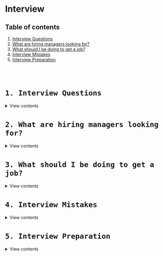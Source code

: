 [✔]: ../../assets/images/checkbox-small-blue.png

# Interview

## Table of contents

1. [Interview Questions](#1-interview-questions)
2. [What are hiring managers looking for?](#2-what-are-hiring-managers-looking-for)
3. [What should I be doing to get a job?](#3-what-should-i-be-doing-to-get-a-job)
4. [Interview Mistakes](#4-interview-mistakes)
5. [Interview Preparation](#5-interview-preparation)

<br /><br />

# `1. Interview Questions`

<details>
<summary>View contents</summary>

## ![✔] 1.1 Tell me a little bit about yourself

- “What” you are professionally, combined with “who” you are as a person (attributes) = “why” I am a good candidate for this role.

## ![✔] 1.2 Why did you leave your last role/why do you want to leave your current role?

- Do not speak badly of companies or senior management.

## ![✔] 1.3 Why do you want to work for this company?

- Thoroughly research the company website, departments, management structure, competitors.
- Review Bloomberg, FT, Wall Street Journal, etc. for mention of the company over past 6 months.
  Review employee testimonials on Glassdoor.
- Choose 4 points about the company and state why they appeal to YOU.

## ![✔] 1.4 What is your understanding of this role?

- Choose 4 key points that you have interpreted from the job description.

## ![✔] 1.5 How will you add value to this company?

- Relate strengths, transferable skills and achievements to the job requirements.

## ![✔] 1.6 What is your salary expectation?

- I am sure a company such as ‘x’ pays fair market value for this role. What budget do you have in mind?”
  Check LinkedIn averages.
- If forced to give a number, give a range and state that you are open to negotiation and incentivisation based on the growth of the company.

> `Kirsty Bonner`

</details>

# `2. What are hiring managers looking for?`

<details>
<summary>View contents</summary>

- Solve problems
- Communication skills
- Personable, humble, easy to work with
- Write easy-to-understand (easy-to-maintain) solutions
- Able/willing to admit when you don't know something and show interest you're admire to learning new things
- Impressive projects or portfolio

🔗 [**Source: Getting Hired - Intro**](https://scrimba.com/p/paaVYTk/cWKgE8Ha)

</details>

# `3. What should I be doing to get a job?`

<details>
<summary>View contents</summary>

- Show ability to solve problems
- Network and make friends in industry
- Apply for jobs even if they `require` more than you have
- Prepare to solve problems vocally or with pseudoscode
- Show and explain past projects

🔗 [**Source: Getting Hired - Intro**](https://scrimba.com/p/paaVYTk/cWKgE8Ha)

</details>

# `4. Interview Mistakes`

<details>
<summary>View contents</summary>
  
**1. Not knowing the basic syntax of the chosen language.**

For example, it's okay to forget some advanced syntax or function names. But as an interviewee, you should not be unaware of how to declare a map.

**2. Not knowing the time complexity of the used data structures.**

Sometimes, candidates use library-supported data structures (for example, sets in C++ standard library) but cannot tell how efficient or costly the well-known operations are in the particular data structure. It raises a red flag during the interview.

**3. Jumping right into the code.**

The urge to do this is interesting, but this is a trap. Even if you know the solution before the interviewer is done with explaining the problem, you should never jump right into coding. Take a step back, gather your thoughts, and share your ideas with the interviewer.

**4. Asking very little to no clarifying questions.**

I was surprised to see how many candidates miss this obvious thing! There are millions of articles, videos, and online courses that emphasize the importance of asking clarifying questions during an interview. Yet the absence of this practice is just mind-boggling.

**5. Being unable to calculate time and space complexities.**

During coding rounds, you will be asked about the time and space complexities of your solution. If a candidate doesn’t have any clue about this crucially important concept, it'is a vivid red flag.

**6. Failing to understand what the problem wants and moving in the wrong direction.**

I have seen candidates trying to solve a different problem due to misunderstanding the original problem. It's always best to validate your understanding by communicating back to the interviewers. This will cost you some time but is worth it.

**7. Coding in absolute silence.**

Do not code in absolute silence. You should engage your interviewer while writing the code. It can be difficult to talk while coding. In that case, explaining part of the code after writing can be a good strategy.

**8. Not thinking out loud.**

When a candidate thinks out loud, that gives the interviewers the most number of signals in terms of their capabilities. At the same time, it shows how well a candidate is in terms of communication. So many candidates think in silence. It'is okay if you pause and ponder and then explain your ideas. But remember that an interviewer should never feel left out of your thoughts.
  
source: [Mottakin Chowdhury's post](https://www.linkedin.com/feed/update/urn:li:activity:6892840947718221824/)
  
</details>

# `5. Interview Preparation`

<details>
<summary>View contents</summary>
  
#### Tips & Tricks
  
- [How to Boost Your Technical Skills](https://resources.biginterview.com/career-advice/how-to-boost-your-technical-skills/)
- [How to Overcome Job Interview Anxiety](https://resources.biginterview.com/interviews-101/interview-anxiety/)
- [Top 12 Tips for Making Your Resume Standout](https://resources.biginterview.com/resumes/resume-tips-to-standout/)
  
#### Books
  
- [Cracking the Coding Interview](https://www.amazon.com/Cracking-Coding-Interview-Programming-Questions/dp/0984782850) ([Using Cracking the Coding Interview to NAIL your interviews](https://www.youtube.com/watch?v=xAxgzrj8zgU), [How to use Cracking The Coding Interview Effectively](https://www.youtube.com/watch?v=yG0RhKFTonw))
  
#### Behavioral
  
- [Tell Me About Yourself](https://resources.biginterview.com/interview-questions-answers/tell-me-about-yourself/)
- [Why Should We Hire You?](https://resources.biginterview.com/interview-questions-answers/why-should-we-hire-you)
- [How to Sell Yourself in a Job Interview](https://resources.biginterview.com/interviews-101/how-to-sell-yourself-in-an-interview/)
- [What Are Your Strengths?](https://resources.biginterview.com/interview-questions-answers/what-are-your-strengths/)
- [Your Greatest Accomplishments](https://resources.biginterview.com/behavioral-interviews/greatest-accomplishment-question/)
- [What Is Your Greatest Weakness?](https://resources.biginterview.com/interview-questions-answers/what-is-your-greatest-weakness/)
- [Why Do You Want to Work Here?](https://resources.biginterview.com/interview-questions-answers/why-do-you-want-to-work-here/)
- [Why Did You Leave Your Last Job?](https://resources.biginterview.com/interview-questions-answers/why-did-you-leave-your-last-job/)
- [What Are Your Salary Expectations?](https://resources.biginterview.com/interview-questions-answers/salary-expectations/)
- [Top 20 Best Questions to Ask in an Interview](https://resources.biginterview.com/interview-questions-answers/best-questions-to-ask-end-interview/)
- [Where Do You See Yourself in 5 Years?](https://resources.biginterview.com/interview-questions-answers/where-do-you-see-yourself-five-years/)
  

#### Coding Interview

- [14 Patterns to Ace Any Coding Interview Question](https://hackernoon.com/14-patterns-to-ace-any-coding-interview-question-c5bb3357f6ed)
- [5 to 23 Patterns to Ace Any Coding Interview](https://hackernoon.com/5-to-23-patterns-to-ace-any-coding-interview)

#### CS (Computer Science)
  
- [CS-Interview-Knowledge-Map](https://github.com/TeresaTyne/CS-Interview-Knowledge-Map)

#### Data Structure & Algorithms 

- [The Intuitive Guide to 
Data Structures And Algorithms](https://www.interviewcake.com/data-structures-and-algorithms-guide)

#### OOP (Object Oriented Programming)

- [Object Oriented Programming Basics](https://github.com/foyez/oop)
- [SOLID: The First 5 Principles of Object Oriented Design](https://www.digitalocean.com/community/tutorials/s-o-l-i-d-the-first-five-principles-of-object-oriented-design)
- [Writing SOLID JavaScript code with TypeScript](https://hub.packtpub.com/object-oriented-programming-typescript/)

#### React

- [mounting, render & rerender](https://reacttraining.com/blog/mount-vs-render/)
- [reactjs-interview-questions](https://github.com/sudheerj/reactjs-interview-questions) - `List of top 500 ReactJS Interview Questions & Answers....Coding exercise questions are coming soon!!`

#### Javascript

- [JavaScript interview Questions](https://github.com/ganqqwerty/123-Essential-JavaScript-Interview-Questions)
- [Closures - Learn with Sumit](https://www.youtube.com/watch?v=9acXwUkddZI)
- [Prototype - Learn with Sumit](https://www.youtube.com/watch?v=Z45VQuHO_VA)
- [The Two Pillars of JavaScript - Part 1](https://medium.com/javascript-scene/the-two-pillars-of-javascript-ee6f3281e7f3)
- [The Two Pillars of JavaScript - Part 2](https://medium.com/javascript-scene/the-two-pillars-of-javascript-pt-2-functional-programming-a63aa53a41a4)
- [10 Interview Questions Every JavaScript Developer Should Know](https://medium.com/javascript-scene/10-interview-questions-every-javascript-developer-should-know-6fa6bdf5ad95)
- [What is a Closure?](https://medium.com/javascript-scene/master-the-javascript-interview-what-is-a-closure-b2f0d2152b36)
- [What’s the Difference Between Class & Prototypal Inheritance?](https://medium.com/javascript-scene/master-the-javascript-interview-what-s-the-difference-between-class-prototypal-inheritance-e4cd0a7562e9)
- [What is a Pure Function?](https://medium.com/javascript-scene/master-the-javascript-interview-what-is-a-pure-function-d1c076bec976)
- [What is Function Composition?](https://medium.com/javascript-scene/master-the-javascript-interview-what-is-function-composition-20dfb109a1a0)
- [What is Functional Programming?](https://medium.com/javascript-scene/master-the-javascript-interview-what-is-functional-programming-7f218c68b3a0)
- [What is a Promise?](https://medium.com/javascript-scene/master-the-javascript-interview-what-is-a-promise-27fc71e77261)
- [What the f*ck JavaScript?](https://github.com/denysdovhan/wtfjs) - `A list of funny and tricky JavaScript examples`

#### Frontend

- [Front-end-Developer-Interview-Questions](https://github.com/h5bp/Front-end-Developer-Interview-Questions)
- [front-end-interview-handbook](https://github.com/yangshun/front-end-interview-handbook) - `Almost complete answers to "Front-end Job Interview Questions" which you can use to interview potential candidates, test yourself or completely ignore`
- [frontend-challenges](https://github.com/felipefialho/frontend-challenges)

#### Backend

- [backend-challenges](https://github.com/CollabCodeTech/backend-challenges)
- [What’s the Diff: Programs, Processes, and Threads](https://www.backblaze.com/blog/whats-the-diff-programs-processes-and-threads/)
- [What’s the Difference between PUT vs PATCH?](https://rapidapi.com/blog/put-vs-patch/)

#### Others

- [Soft skills](https://medium.com/javascript-scene/master-the-javascript-interview-soft-skills-a8a5fb02c466)
- [CodeSignal](https://codesignal.com/) - `Coding Tests and Assessments for Technical Hiring`
- [Pramp](https://www.pramp.com) - `Practice Mock Interviews &amp; Coding Problems - Land Top Jobs`
- [bytebybyte](https://www.byte-by-byte.com/) - `coding interviews`
- [30 Seconds of Interviews](https://github.com/30-seconds/30-seconds-of-interviews)
- [Awesome Interview Questions](https://github.com/MaximAbramchuck/awesome-interview-questions)
- [CS-Interview-Knowledge-Map](https://github.com/InterviewMap/CS-Interview-Knowledge-Map) - `Build the best interview map. The current content includes JS, network, browser related, performance optimization, security, framework, Git, data structure, algorithm, etc.`
- [Inverview Questions](https://github.com/mission-peace/interview)
- [Code Problems](https://github.com/blakeembrey/code-problems) - `Common code and interview problems solved in multiple languages`
- [interactive-coding-challenges](https://github.com/donnemartin/interactive-coding-challenges) - `120+ interactive Python coding interview challenges (algorithms and data structures). Includes Anki flashcards.`
- [FAQ GURU](https://github.com/FAQGURU/FAQGURU) - `A list of interview questions. This repository is everything you need to prepare for your technical interview.`

- [CS Notes](https://github.com/CyC2018/CS-Notes) - `Basic knowledge required for technical interview, Leetcode, computer operating system, computer network, system design, Java, Python, C++`
- [My behavior question answers](https://github.com/DreamOfTheRedChamber/behavior-questions-answers)
- [interviews](https://github.com/kdn251/interviews) - `Everything you need to know to get the job.`
- [tech-interview-handbook](https://github.com/yangshun/tech-interview-handbook)

### Resume

- [Best Resume Ever](https://github.com/salomonelli/best-resume-ever) - `Build fast rocket and easy multiple beautiful resumes and create your best CV ever! Made with Vue and LESS.`
- [Resume Checklist](https://github.com/aneagoie/resume-checklist)
</details>
